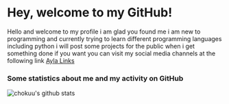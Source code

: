 # Hey, welcome to my GitHub!

Hello and welcome to my profile i am glad you found me i am new to programming and currently trying to learn different programming languages including python i will post some projects for the public when i get something done if you want you can visit my social media channels at the following link [Ayla Links](https://ayla.error44.tech/)

### Some statistics about me and my activity on GitHub

![chokuu's github stats](https://github-readme-stats.vercel.app/api?username=chokuu&show_icons=true&title_color=fff&icon_color=79ff97&text_color=9f9f9f&bg_color=151515&hide_border=True)
